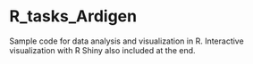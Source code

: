 # R_tasks_Ardigen
Sample code for data analysis and visualization in R.
Interactive visualization with R Shiny also included at the end.
